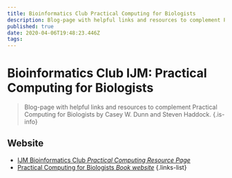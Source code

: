 ```yaml
---
title: Bioinformatics Club Practical Computing for Biologists
description: Blog-page with helpful links and resources to complement Practical Computing for Biologists by Casey W. Dunn and Steven Haddock.
published: true
date: 2020-04-06T19:48:23.446Z
tags: 
---
```


# Bioinformatics Club IJM: Practical Computing for Biologists

> Blog-page with helpful links and resources to complement Practical Computing for Biologists by Casey W. Dunn and Steven Haddock.
{.is-info}

## Website

- [IJM Bioinformatics Club *Practical Computing Resource Page*](http://blog.bioinfoclub.org/?page_id=111)
- [Practical Computing for Biologists *Book website*](http://practicalcomputing.org/about)
{.links-list}